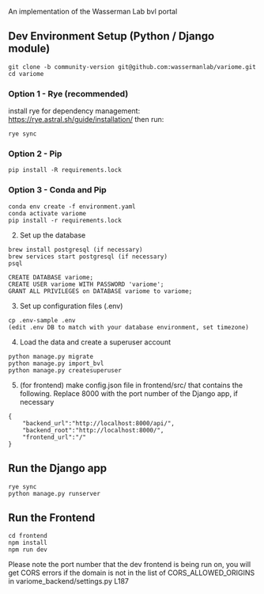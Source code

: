 An implementation of the Wasserman Lab bvl portal

## Dev Environment Setup (Python / Django module)

```
git clone -b community-version git@github.com:wassermanlab/variome.git
cd variome
```

### Option 1 - Rye (recommended)
install rye for dependency management: https://rye.astral.sh/guide/installation/ then run:

```
rye sync
```

### Option 2 - Pip
```
pip install -R requirements.lock

```

### Option 3 - Conda and Pip
```
conda env create -f environment.yaml 
conda activate variome
pip install -r requirements.lock
```

2. Set up the database
```
brew install postgresql (if necessary)
brew services start postgresql (if necessary) 
psql

CREATE DATABASE variome;
CREATE USER variome WITH PASSWORD 'variome';
GRANT ALL PRIVILEGES on DATABASE variome to variome;
```

3. Set up configuration files (.env)
```
cp .env-sample .env
(edit .env DB to match with your database environment, set timezone)

```

4. Load the data and create a superuser account
```
python manage.py migrate
python manage.py import_bvl
python manage.py createsuperuser
```


5. (for frontend) make config.json file in frontend/src/ that contains the following. Replace 8000 with the port number of the Django app, if necessary
```
{
    "backend_url":"http://localhost:8000/api/",
    "backend_root":"http://localhost:8000/",
    "frontend_url":"/"
}
```

## Run the Django app
```
rye sync
python manage.py runserver
```

## Run the Frontend

```
cd frontend
npm install
npm run dev
```

Please note the port number that the dev frontend is being run on, you will get CORS errors if the domain is not in the list of CORS_ALLOWED_ORIGINS in variome_backend/settings.py L187

